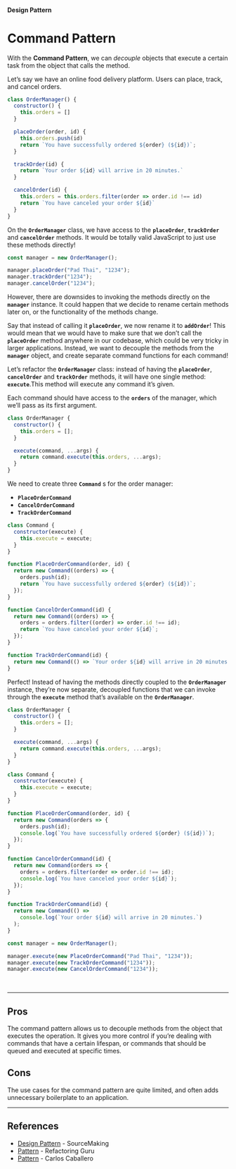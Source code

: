 <h4 style='border-bottom: none'>Design Pattern</h4>
<h1 style='border-bottom: none'>Command Pattern</h1>

With the **Command Pattern**, we can *decouple* objects that execute a certain task from the object that calls the method.

Let’s say we have an online food delivery platform. Users can place, track, and cancel orders.

```javascript
class OrderManager() {
  constructor() {
    this.orders = []
  }

  placeOrder(order, id) {
    this.orders.push(id)
    return `You have successfully ordered ${order} (${id})`;
  }

  trackOrder(id) {
    return `Your order ${id} will arrive in 20 minutes.`
  }

  cancelOrder(id) {
    this.orders = this.orders.filter(order => order.id !== id)
    return `You have canceled your order ${id}`
  }
}
```

On the **`OrderManager`** class, we have access to the **`placeOrder`**, **`trackOrder`** and **`cancelOrder`** methods. It would be totally valid JavaScript to just use these methods directly!

```javascript
const manager = new OrderManager();

manager.placeOrder("Pad Thai", "1234");
manager.trackOrder("1234");
manager.cancelOrder("1234");
```

However, there are downsides to invoking the methods directly on the **`manager`** instance. It could happen that we decide to rename certain methods later on, or the functionality of the methods change.

Say that instead of calling it **`placeOrder`**, we now rename it to **`addOrder`**! This would mean that we would have to make sure that we don’t call the **`placeOrder`** method anywhere in our codebase, which could be very tricky in larger applications.
Instead, we want to decouple the methods from the **`manager`** object, and create separate command functions for each command!


Let’s refactor the **`OrderManager`** class: instead of having the **`placeOrder`**, **`cancelOrder`** and **`trackOrder`** methods, it will have one single method: **`execute`**.This method will execute any command it’s given.

Each command should have access to the **`orders`** of the manager, which we’ll pass as its first argument.

```javascript
class OrderManager {
  constructor() {
    this.orders = [];
  }

  execute(command, ...args) {
    return command.execute(this.orders, ...args);
  }
}
```

We need to create three **`Command`** s for the order manager:

- **`PlaceOrderCommand`**
- **`CancelOrderCommand`**
- **`TrackOrderCommand`**

```javascript
class Command {
  constructor(execute) {
    this.execute = execute;
  }
}

function PlaceOrderCommand(order, id) {
  return new Command((orders) => {
    orders.push(id);
    return `You have successfully ordered ${order} (${id})`;
  });
}

function CancelOrderCommand(id) {
  return new Command((orders) => {
    orders = orders.filter((order) => order.id !== id);
    return `You have canceled your order ${id}`;
  });
}

function TrackOrderCommand(id) {
  return new Command(() => `Your order ${id} will arrive in 20 minutes.`);
}
```

Perfect! Instead of having the methods directly coupled to the **`OrderManager`** instance, they’re now separate, decoupled functions that we can invoke through the **`execute`** method that’s available on the **`OrderManager`**.

```javascript
class OrderManager {
  constructor() {
    this.orders = [];
  }

  execute(command, ...args) {
    return command.execute(this.orders, ...args);
  }
}

class Command {
  constructor(execute) {
    this.execute = execute;
  }
}

function PlaceOrderCommand(order, id) {
  return new Command(orders => {
    orders.push(id);
    console.log(`You have successfully ordered ${order} (${id})`);
  });
}

function CancelOrderCommand(id) {
  return new Command(orders => {
    orders = orders.filter(order => order.id !== id);
    console.log(`You have canceled your order ${id}`);
  });
}

function TrackOrderCommand(id) {
  return new Command(() =>
    console.log(`Your order ${id} will arrive in 20 minutes.`)
  );
}

const manager = new OrderManager();

manager.execute(new PlaceOrderCommand("Pad Thai", "1234"));
manager.execute(new TrackOrderCommand("1234"));
manager.execute(new CancelOrderCommand("1234"));
```
<br>
<hr>

<h2 style='border-bottom: none'>Pros</h2>

The command pattern allows us to decouple methods from the object that executes the operation. It gives you more control if you’re dealing with commands that have a certain lifespan, or commands that should be queued and executed at specific times.

<h2 style='border-bottom: none'>Cons</h2>

The use cases for the command pattern are quite limited, and often adds unnecessary boilerplate to an application.
<br>
<hr>  

<h2 style='border-bottom: none'>References</h2>

- [Design Pattern](https://sourcemaking.com/design_patterns/command) - SourceMaking
- [Pattern](https://refactoring.guru/design-patterns/command) - Refactoring Guru
- [Pattern](https://www.carloscaballero.io/command-pattern/) - Carlos Caballero